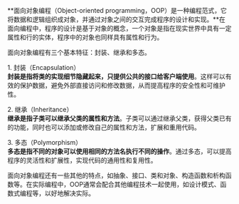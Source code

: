**面向对象编程（Object-oriented programming，OOP）是一种编程范式，它将数据和逻辑组织成对象，并通过对象之间的交互完成程序的设计和实现。**在面向编程中，程序的设计是基于对象的概念，一个对象是指在现实世界中具有一定属性和行的实体，程序中的对象也同样具有属性和行为。  
  
面向对象编程有三个基本特征：封装、继承和多态。  
  
1. 封装（Encapsulation）  
**封装是指将类的实现细节隐藏起来，只提供公共的接口给客户端使用**。这样可以有效的保护数据，避免外部直接访问和修改数据，从而提高程序的安全性和可维护性。  
  
2. 继承（Inheritance）  
**继承是指子类可以继承父类的属性和方法**。子类可以通过继承父类，获得父类已有的功能，同时也可以添加或修改自己的属性和方法，扩展和重用代码。  
  
3. 多态（Polymorphism）  
**多态是指不同的对象可以使用相同的方法名执行不同的操作**。通过多态，可以提高程序的灵活性和扩展性，实现代码的通用性和复用性。  
  
面向对象编程还有一些其他的特点，如抽象、接口、类和对象、构造函数和析构函数等。在实际编程中，OOP通常会配合其他编程技术一起使用，如设计模式、函数式编程等，以好地解决实际。